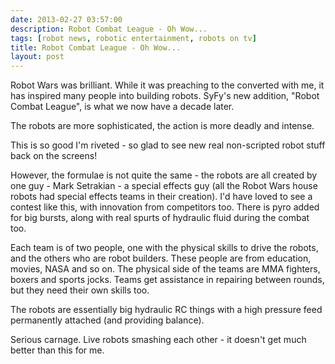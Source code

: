 ```yaml
---
date: 2013-02-27 03:57:00
description: Robot Combat League - Oh Wow...
tags: [robot news, robotic entertainment, robots on tv]
title: Robot Combat League - Oh Wow...
layout: post
---
```

Robot Wars was brilliant. While it was preaching to the converted with me, it has inspired many people into building robots. SyFy's new addition, "Robot Combat League", is what we now have a decade later.

The robots are more sophisticated, the action is more deadly and intense.

This is so good I'm riveted - so glad to see new real non-scripted robot stuff back on the screens!

However, the formulae is not quite the same - the robots are all created by one guy - Mark Setrakian - a special effects guy (all the Robot Wars house robots had special effects teams in their creation). I'd have loved to see a contest like this, with innovation from competitors too. There is pyro added for big bursts, along with real spurts of hydraulic fluid during the combat too.

Each team is of two people, one with the physical skills to drive the robots, and the others who are robot builders. These people are from education, movies, NASA and so on. The physical side of the teams are MMA fighters, boxers and sports jocks. Teams get assistance in repairing between rounds, but they need their own skills too.

The robots are essentially big hydraulic RC things with a high pressure feed permanently attached (and providing balance).

Serious carnage. Live robots smashing each other - it doesn't get much better than this for me.
